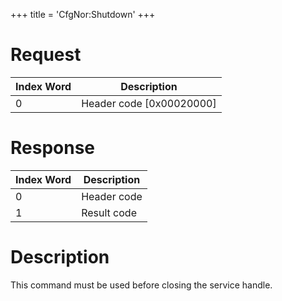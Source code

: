 +++
title = 'CfgNor:Shutdown'
+++

# Request

| Index Word | Description                |
|------------|----------------------------|
| 0          | Header code \[0x00020000\] |

# Response

| Index Word | Description |
|------------|-------------|
| 0          | Header code |
| 1          | Result code |

# Description

This command must be used before closing the service handle.